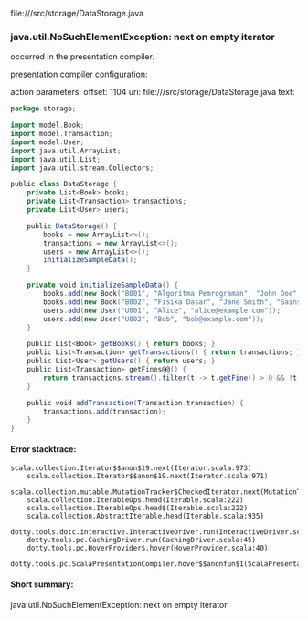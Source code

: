 file://<WORKSPACE>/src/storage/DataStorage.java
### java.util.NoSuchElementException: next on empty iterator

occurred in the presentation compiler.

presentation compiler configuration:


action parameters:
offset: 1104
uri: file://<WORKSPACE>/src/storage/DataStorage.java
text:
```scala
package storage;

import model.Book;
import model.Transaction;
import model.User;
import java.util.ArrayList;
import java.util.List;
import java.util.stream.Collectors;

public class DataStorage {
    private List<Book> books;
    private List<Transaction> transactions;
    private List<User> users;

    public DataStorage() {
        books = new ArrayList<>();
        transactions = new ArrayList<>();
        users = new ArrayList<>();
        initializeSampleData();
    }

    private void initializeSampleData() {
        books.add(new Book("B001", "Algoritma Pemrograman", "John Doe", "Komputer", "<WORKSPACE>/ebooks/algoritma.pdf", true));
        books.add(new Book("B002", "Fisika Dasar", "Jane Smith", "Sains", "", false));
        users.add(new User("U001", "Alice", "alice@example.com"));
        users.add(new User("U002", "Bob", "bob@example.com"));
    }

    public List<Book> getBooks() { return books; }
    public List<Transaction> getTransactions() { return transactions; }
    public List<User> getUsers() { return users; }
    public List<Transaction> getFines@@() {
        return transactions.stream().filter(t -> t.getFine() > 0 && !t.isFinePaid()).collect(Collectors.toList());
    }

    public void addTransaction(Transaction transaction) {
        transactions.add(transaction);
    }
}
```



#### Error stacktrace:

```
scala.collection.Iterator$$anon$19.next(Iterator.scala:973)
	scala.collection.Iterator$$anon$19.next(Iterator.scala:971)
	scala.collection.mutable.MutationTracker$CheckedIterator.next(MutationTracker.scala:76)
	scala.collection.IterableOps.head(Iterable.scala:222)
	scala.collection.IterableOps.head$(Iterable.scala:222)
	scala.collection.AbstractIterable.head(Iterable.scala:935)
	dotty.tools.dotc.interactive.InteractiveDriver.run(InteractiveDriver.scala:164)
	dotty.tools.pc.CachingDriver.run(CachingDriver.scala:45)
	dotty.tools.pc.HoverProvider$.hover(HoverProvider.scala:40)
	dotty.tools.pc.ScalaPresentationCompiler.hover$$anonfun$1(ScalaPresentationCompiler.scala:389)
```
#### Short summary: 

java.util.NoSuchElementException: next on empty iterator